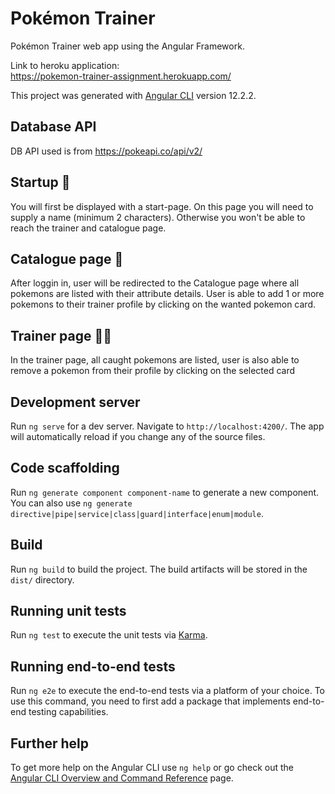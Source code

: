 # Pokémon Trainer
Pokémon Trainer web app using the Angular Framework.

Link to heroku application:  
https://pokemon-trainer-assignment.herokuapp.com/

This project was generated with [Angular CLI](https://github.com/angular/angular-cli) version 12.2.2.

## Database API 

DB API used is from https://pokeapi.co/api/v2/

## Startup 🌟

You will first be displayed with a start-page. On this page you will need to supply a name (minimum 2 characters).
Otherwise you won't be able to reach the trainer and catalogue page.

## Catalogue page 📃

After loggin in, user will be redirected to the Catalogue page where all pokemons are listed with their attribute details. User is able to add 1 or more pokemons to their trainer profile by clicking on the wanted pokemon card.

## Trainer page 🙋‍♂️

In the trainer page, all caught pokemons are listed, user is also able to remove a pokemon from their profile by clicking on the selected card

## Development server

Run `ng serve` for a dev server. Navigate to `http://localhost:4200/`. The app will automatically reload if you change any of the source files.

## Code scaffolding

Run `ng generate component component-name` to generate a new component. You can also use `ng generate directive|pipe|service|class|guard|interface|enum|module`.

## Build

Run `ng build` to build the project. The build artifacts will be stored in the `dist/` directory.

## Running unit tests

Run `ng test` to execute the unit tests via [Karma](https://karma-runner.github.io).

## Running end-to-end tests

Run `ng e2e` to execute the end-to-end tests via a platform of your choice. To use this command, you need to first add a package that implements end-to-end testing capabilities.

## Further help

To get more help on the Angular CLI use `ng help` or go check out the [Angular CLI Overview and Command Reference](https://angular.io/cli) page.
